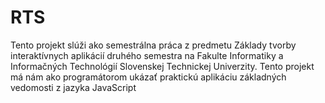 # RTS
Tento projekt slúži ako semestrálna práca z predmetu Základy tvorby interaktívnych aplikácií druhého semestra na Fakulte Informatiky a Informačných Technológií Slovenskej Technickej Univerzity. Tento projekt má nám ako programátorom ukázať praktickú aplikáciu základných vedomosti z jazyka JavaScript
